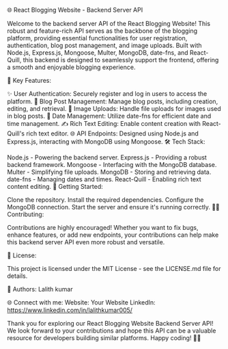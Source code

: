 🌐 React Blogging Website - Backend Server API

Welcome to the backend server API of the React Blogging Website! This robust and feature-rich API serves as the backbone of the blogging platform, providing essential functionalities for user registration, authentication, blog post management, and image uploads. Built with Node.js, Express.js, Mongoose, Multer, MongoDB, date-fns, and React-Quill, this backend is designed to seamlessly support the frontend, offering a smooth and enjoyable blogging experience.

🚀 Key Features:

✨ User Authentication: Securely register and log in users to access the platform.
📄 Blog Post Management: Manage blog posts, including creation, editing, and retrieval.
📸 Image Uploads: Handle file uploads for images used in blog posts.
📆 Date Management: Utilize date-fns for efficient date and time management.
✍️ Rich Text Editing: Enable content creation with React-Quill's rich text editor.
🌐 API Endpoints: Designed using Node.js and Express.js, interacting with MongoDB using Mongoose.
🛠 Tech Stack:

Node.js - Powering the backend server.
Express.js - Providing a robust backend framework.
Mongoose - Interfacing with the MongoDB database.
Multer - Simplifying file uploads.
MongoDB - Storing and retrieving data.
date-fns - Managing dates and times.
React-Quill - Enabling rich text content editing.
🔗 Getting Started:

Clone the repository.
Install the required dependencies.
Configure the MongoDB connection.
Start the server and ensure it's running correctly.
👩‍💻 Contributing:

Contributions are highly encouraged! Whether you want to fix bugs, enhance features, or add new endpoints, your contributions can help make this backend server API even more robust and versatile.

📝 License:

This project is licensed under the MIT License - see the LICENSE.md file for details.

👥 Authors:
Lalith kumar


🌐 Connect with me:
Website: Your Website
LinkedIn: https://www.linkedin.com/in/lalithkumar005/

Thank you for exploring our React Blogging Website Backend Server API! We look forward to your contributions and hope this API can be a valuable resource for developers building similar platforms. Happy coding! 🚀🌐





